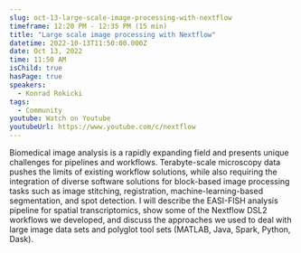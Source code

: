 ```yaml
---
slug: oct-13-large-scale-image-processing-with-nextflow
timeframe: 12:20 PM - 12:35 PM (15 min)
title: "Large scale image processing with Nextflow"
datetime: 2022-10-13T11:50:00.000Z
date: Oct 13, 2022
time: 11:50 AM
isChild: true
hasPage: true
speakers:
  - Konrad Rokicki
tags:
  - Community
youtube: Watch on Youtube
youtubeUrl: https://www.youtube.com/c/nextflow
---
```

Biomedical image analysis is a rapidly expanding field and presents unique challenges for pipelines and workflows. Terabyte-scale microscopy data pushes the limits of existing workflow solutions, while also requiring the integration of diverse software solutions for block-based image processing tasks such as image stitching, registration, machine-learning-based segmentation, and spot detection. I will describe the EASI-FISH analysis pipeline for spatial transcriptomics, show some of the Nextflow DSL2 workflows we developed, and discuss the approaches we used to deal with large image data sets and polyglot tool sets (MATLAB, Java, Spark, Python, Dask).
